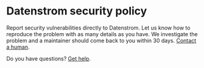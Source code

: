 # Datenstrom security policy

Report security vulnerabilities directly to Datenstrom. Let us know how to reproduce the problem with as many details as you have. We investigate the problem and a maintainer should come back to you within 30 days. [Contact a human](https://datenstrom.se/contact/).

Do you have questions? [Get help](https://datenstrom.se/yellow/help/).
